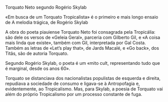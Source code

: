 Torquato Neto segundo Rogério Skylab

«Em busca de um Torquato Tropicalista» é o primeiro e mais longo ensaio de A melodia trágica, de Rogério Skylab

A obra do poeta piauiense Torquato Neto foi consagrada pela Tropicália: são dele os versos de «Geleia Geral», parceria com Gilberto Gil, e «A coisa mais linda que existe», também com Gil, interpretada por Gal Costa. Também as letras de «Let’s play that», de Jards Macalé, e  «Go back», dos Titãs, são de autoria Torquato.

Segundo Rogério Skylab, o poeta é um «mito cult, representando tudo que é marginal, desde os anos 60».

 Torquato se distanciava dos nacionalistas populistas de esquerda e direita, repudiava a sociedade de consumo e ligava-se à Antropofagia e, evidentemente, ao Tropicalismo. Mas, para Skylab, a poesia de Torquato vai além do próprio Tropicalismo por um processo constante de fuga.    
        
  

